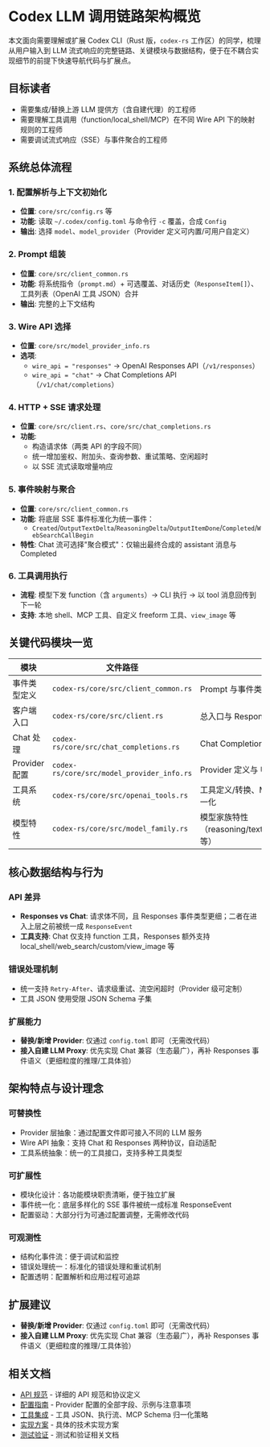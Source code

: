 # Codex LLM 调用链路架构概览

本文面向需要理解或扩展 Codex CLI（Rust 版，`codex-rs` 工作区）的同学，梳理从用户输入到 LLM 流式响应的完整链路、关键模块与数据结构，便于在不耦合实现细节的前提下快速导航代码与扩展点。

## 目标读者

- 需要集成/替换上游 LLM 提供方（含自建代理）的工程师
- 需要理解工具调用（function/local_shell/MCP）在不同 Wire API 下的映射规则的工程师
- 需要调试流式响应（SSE）与事件聚合的工程师

## 系统总体流程

### 1. 配置解析与上下文初始化
- **位置**: `core/src/config.rs` 等
- **功能**: 读取 `~/.codex/config.toml` 与命令行 `-c` 覆盖，合成 `Config`
- **输出**: 选择 `model`、`model_provider`（Provider 定义可内置/可用户自定义）

### 2. Prompt 组装
- **位置**: `core/src/client_common.rs`
- **功能**: 将系统指令（`prompt.md`）+ 可选覆盖、对话历史（`ResponseItem[]`）、工具列表（OpenAI 工具 JSON）合并
- **输出**: 完整的上下文结构

### 3. Wire API 选择
- **位置**: `core/src/model_provider_info.rs`
- **选项**:
  - `wire_api = "responses"` → OpenAI Responses API（`/v1/responses`）
  - `wire_api = "chat"` → Chat Completions API（`/v1/chat/completions`）

### 4. HTTP + SSE 请求处理
- **位置**: `core/src/client.rs`、`core/src/chat_completions.rs`
- **功能**: 
  - 构造请求体（两类 API 的字段不同）
  - 统一增加鉴权、附加头、查询参数、重试策略、空闲超时
  - 以 SSE 流式读取增量响应

### 5. 事件映射与聚合
- **位置**: `core/src/client_common.rs`
- **功能**: 将底层 SSE 事件标准化为统一事件：
  - `Created`/`OutputTextDelta`/`ReasoningDelta`/`OutputItemDone`/`Completed`/`WebSearchCallBegin`
- **特性**: Chat 流可选择"聚合模式"：仅输出最终合成的 assistant 消息与 Completed

### 6. 工具调用执行
- **流程**: 模型下发 function（含 `arguments`）→ CLI 执行 → 以 tool 消息回传到下一轮
- **支持**: 本地 shell、MCP 工具、自定义 freeform 工具、`view_image` 等

## 关键代码模块一览

| 模块 | 文件路径 | 职责 |
|------|---------|------|
| 事件类型定义 | `codex-rs/core/src/client_common.rs` | Prompt 与事件类型 |
| 客户端入口 | `codex-rs/core/src/client.rs` | 总入口与 Responses 流处理 |
| Chat 处理 | `codex-rs/core/src/chat_completions.rs` | Chat Completions 请求构造与流处理 |
| Provider 配置 | `codex-rs/core/src/model_provider_info.rs` | Provider 定义与 URL/头/重试 |
| 工具系统 | `codex-rs/core/src/openai_tools.rs` | 工具定义/转换、MCP 工具 Schema 归一化 |
| 模型特性 | `codex-rs/core/src/model_family.rs` | 模型家族特性（reasoning/text.verbosity/local_shell 等） |

## 核心数据结构与行为

### API 差异
- **Responses vs Chat**: 请求体不同，且 Responses 事件类型更细；二者在进入上层之前被统一成 `ResponseEvent`
- **工具支持**: Chat 仅支持 function 工具，Responses 额外支持 local_shell/web_search/custom/view_image 等

### 错误处理机制
- 统一支持 `Retry-After`、请求级重试、流空闲超时（Provider 级可定制）
- 工具 JSON 使用受限 JSON Schema 子集

### 扩展能力
- **替换/新增 Provider**: 仅通过 `config.toml` 即可（无需改代码）
- **接入自建 LLM Proxy**: 优先实现 Chat 兼容（生态最广），再补 Responses 事件语义（更细粒度的推理/工具体验）

## 架构特点与设计理念

### 可替换性
- Provider 层抽象：通过配置文件即可接入不同的 LLM 服务
- Wire API 抽象：支持 Chat 和 Responses 两种协议，自动适配
- 工具系统抽象：统一的工具接口，支持多种工具类型

### 可扩展性
- 模块化设计：各功能模块职责清晰，便于独立扩展
- 事件统一化：底层多样化的 SSE 事件被统一成标准 ResponseEvent
- 配置驱动：大部分行为可通过配置调整，无需修改代码

### 可观测性
- 结构化事件流：便于调试和监控
- 错误处理统一：标准化的错误处理和重试机制
- 配置透明：配置解析和应用过程可追踪

## 扩展建议

- **替换/新增 Provider**: 仅通过 `config.toml` 即可（无需改代码）
- **接入自建 LLM Proxy**: 优先实现 Chat 兼容（生态最广），再补 Responses 事件语义（更细粒度的推理/工具体验）

## 相关文档

- [API 规范](../api-specs/) - 详细的 API 规范和协议定义
- [配置指南](../configuration/) - Provider 配置的全部字段、示例与注意事项  
- [工具集成](../tools/) - 工具 JSON、执行流、MCP Schema 归一化策略
- [实现方案](../implementation/) - 具体的技术实现方案
- [测试验证](../testing/) - 测试和验证相关文档